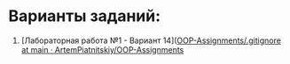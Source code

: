 # Варианты заданий:

1. [Лабораторная работа №1 - Вариант 14]([OOP-Assignments/.gitignore at main · ArtemPiatnitskiy/OOP-Assignments](https://github.com/ArtemPiatnitskiy/OOP-Assignments/blob/main/tasks/Laboratory_1)


